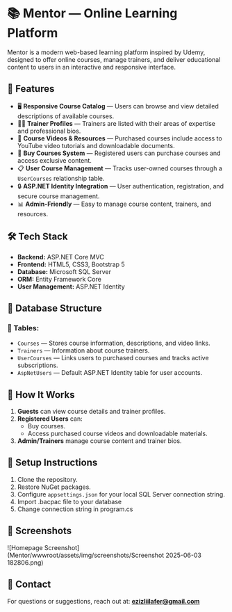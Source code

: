 
# 📚 Mentor — Online Learning Platform

Mentor is a modern web-based learning platform inspired by Udemy, designed to offer online courses, manage trainers, and deliver educational content to users in an interactive and responsive interface.

## 🚀 Features

- 🖥️ **Responsive Course Catalog** — Users can browse and view detailed descriptions of available courses.
- 👨‍🏫 **Trainer Profiles** — Trainers are listed with their areas of expertise and professional bios.
- 🎥 **Course Videos & Resources** — Purchased courses include access to YouTube video tutorials and downloadable documents.
- 🛒 **Buy Courses System** — Registered users can purchase courses and access exclusive content.
- 📋 **User Course Management** — Tracks user-owned courses through a `UserCourses` relationship table.
- 🔒 **ASP.NET Identity Integration** — User authentication, registration, and secure course management.
- 📊 **Admin-Friendly** — Easy to manage course content, trainers, and resources.

## 🛠️ Tech Stack

- **Backend:** ASP.NET Core MVC
- **Frontend:** HTML5, CSS3, Bootstrap 5
- **Database:** Microsoft SQL Server
- **ORM:** Entity Framework Core
- **User Management:** ASP.NET Identity

## 📂 Database Structure

### 📄 Tables:
- `Courses` — Stores course information, descriptions, and video links.
- `Trainers` — Information about course trainers.
- `UserCourses` — Links users to purchased courses and tracks active subscriptions.
- `AspNetUsers` — Default ASP.NET Identity table for user accounts.

## 📝 How It Works

1. **Guests** can view course details and trainer profiles.
2. **Registered Users** can:
   - Buy courses.
   - Access purchased course videos and downloadable materials.
3. **Admin/Trainers** manage course content and trainer bios.

## 📌 Setup Instructions

1. Clone the repository.
2. Restore NuGet packages.
3. Configure `appsettings.json` for your local SQL Server connection string.
4. Import .bacpac file to your database
5. Change connection string in program.cs

## 📸 Screenshots

![Homepage Screenshot](Mentor/wwwroot/assets/img/screenshots/Screenshot 2025-06-03 182806.png)

## 📧 Contact

For questions or suggestions, reach out at: **ezizliilafer@gmail.com**

